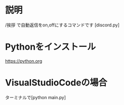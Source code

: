 # 説明
/挨拶 で自動返信をon,offにするコマンドです [discord.py]

# Pythonをインストール
https://python.org

# VisualStudioCodeの場合
ターミナルで[python main.py]
